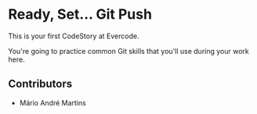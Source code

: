 
# Ready, Set... Git Push

This is your first CodeStory at Evercode.

You're going to practice common Git skills that you'll use during your work here.

## Contributors

- Mário André Martins
